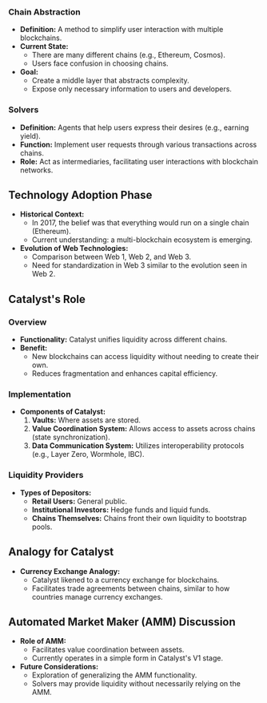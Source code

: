 ### Chain Abstraction

-   **Definition:** A method to simplify user interaction with multiple blockchains.
-   **Current State:**
    -   There are many different chains (e.g., Ethereum, Cosmos).
    -   Users face confusion in choosing chains.
-   **Goal:**
    -   Create a middle layer that abstracts complexity.
    -   Expose only necessary information to users and developers.

### Solvers

-   **Definition:** Agents that help users express their desires (e.g., earning yield).
-   **Function:** Implement user requests through various transactions across chains.
-   **Role:** Act as intermediaries, facilitating user interactions with blockchain networks.

Technology Adoption Phase
-------------------------

-   **Historical Context:**
    -   In 2017, the belief was that everything would run on a single chain (Ethereum).
    -   Current understanding: a multi-blockchain ecosystem is emerging.
-   **Evolution of Web Technologies:**
    -   Comparison between Web 1, Web 2, and Web 3.
    -   Need for standardization in Web 3 similar to the evolution seen in Web 2.

Catalyst's Role
---------------

### Overview

-   **Functionality:** Catalyst unifies liquidity across different chains.
-   **Benefit:**
    -   New blockchains can access liquidity without needing to create their own.
    -   Reduces fragmentation and enhances capital efficiency.

### Implementation

-   **Components of Catalyst:**
    1.  **Vaults:** Where assets are stored.
    2.  **Value Coordination System:** Allows access to assets across chains (state synchronization).
    3.  **Data Communication System:** Utilizes interoperability protocols (e.g., Layer Zero, Wormhole, IBC).

### Liquidity Providers

-   **Types of Depositors:**
    -   **Retail Users:** General public.
    -   **Institutional Investors:** Hedge funds and liquid funds.
    -   **Chains Themselves:** Chains front their own liquidity to bootstrap pools.

Analogy for Catalyst
--------------------

-   **Currency Exchange Analogy:**
    -   Catalyst likened to a currency exchange for blockchains.
    -   Facilitates trade agreements between chains, similar to how countries manage currency exchanges.

Automated Market Maker (AMM) Discussion
---------------------------------------

-   **Role of AMM:**
    -   Facilitates value coordination between assets.
    -   Currently operates in a simple form in Catalyst's V1 stage.
-   **Future Considerations:**
    -   Exploration of generalizing the AMM functionality.
    -   Solvers may provide liquidity without necessarily relying on the AMM.